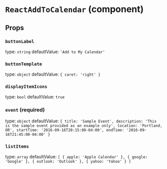 `ReactAddToCalendar` (component)
================================



Props
-----

### `buttonLabel`

type: `string`
defaultValue: `'Add to My Calendar'`


### `buttonTemplate`

type: `object`
defaultValue: `{ caret: 'right' }`


### `displayItemIcons`

type: `bool`
defaultValue: `true`


### `event` (required)

type: `object`
defaultValue: `{
    title: 'Sample Event',
    description: 'This is the sample event provided as an example only',
    location: 'Portland, OR',
    startTime: '2016-09-16T20:15:00-04:00',
    endTime: '2016-09-16T21:45:00-04:00'
}`


### `listItems`

type: `array`
defaultValue: `[
    { apple: 'Apple Calendar' },
    { google: 'Google' },
    { outlook: 'Outlook' },
    { yahoo: 'Yahoo' }
]`

